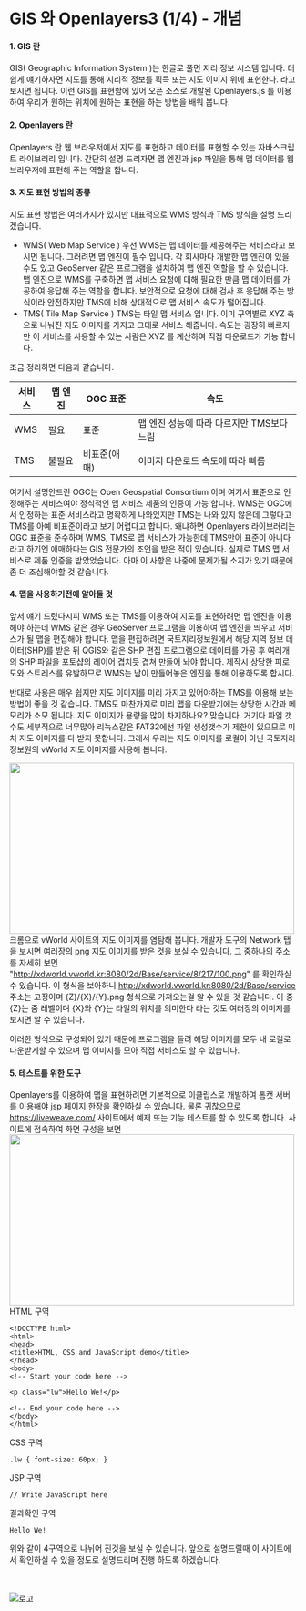 GIS 와 Openlayers3 (1/4) - 개념
=======================

#### 1. GIS 란

GIS( Geographic Information System )는 한글로 풀면 지리 정보 시스템 입니다.
더 쉽게 얘기하자면 지도를 통해 지리적 정보를 획득 또는 지도 이미지 위에 표현한다. 라고 보시면 됩니다.
이런 GIS를 표현함에 있어 오픈 소스로 개발된 Openlayers.js 를 이용하여 우리가 원하는 위치에
원하는 표현을 하는 방법을 배워 봅니다.

#### 2. Openlayers 란
Openlayers 란 웹 브라우저에서 지도를 표현하고 데이터를 표현할 수 있는
자바스크립트 라이브러리 입니다.
간단히 설명 드리자면 맵 엔진과 jsp 파일을 통해 맵 데이터를 웹 브라우저에 표현해 주는
역할을 합니다.

#### 3. 지도 표현 방법의 종류
지도 표현 방법은 여러가지가 있지만 대표적으로
WMS 방식과 TMS 방식을 설명 드리겠습니다.
 - WMS( Web Map Service )
 우선 WMS는 맵 데이터를 제공해주는 서비스라고 보시면 됩니다. 그러려면 맵 엔진이 필수 입니다.
 각 회사마다 개발한 맵 엔진이 있을수도 있고 GeoServer 같은 프로그램을 설치하여 맵 엔진 역할을 할 수 있습니다.
 맵 엔진으로 WMS를 구축하면 맵 서비스 요청에 대해 필요한 만큼 맵 데이터를 가공하여 응답해 주는 역할을 합니다.
 보안적으로 요청에 대해 검사 후 응답해 주는 방식이라 안전하지만 TMS에 비해 상대적으로 맵 서비스 속도가 떨어집니다.
 - TMS( Tile Map Service )
 TMS는 타일 맵 서비스 입니다. 이미 구역별로 XYZ 축으로 나눠진 지도 이미지를 가지고 그대로 서비스 해줍니다.
 속도는 굉장히 빠르지만 이 서비스를 사용할 수 있는 사람은 XYZ 를 계산하여 직접 다운로드가 가능 합니다.

조금 정리하면 다음과 같습니다.

서비스| 맵 엔진 | OGC 표준 | 속도
---|---|---|---
WMS| 필요 | 표준 | 맵 엔진 성능에 따라 다르지만 TMS보다 느림
TMS| 불필요 | 비표준(애매) | 이미지 다운로드 속도에 따라 빠름

여기서 설명안드린 OGC는 Open Geospatial Consortium 이며 여기서 표준으로 인정해주는 서비스여야
정식적인 맵 서비스 제품의 인증이 가능 합니다. WMS는 OGC에서 인정하는 표준 서비스라고 명확하게 나와있지만 TMS는 나와 있지 않은데
그렇다고 TMS를 아예 비표준이라고 보기 어렵다고 합니다.
왜냐하면 Openlayers 라이브러리는 OGC 표준을 준수하며 WMS, TMS로 맵 서비스가 가능한데
TMS만이 표준이 아니다라고 하기엔 애매하다는 GIS 전문가의 조언을 받은 적이 있습니다.
실제로 TMS 맵 서비스로 제품 인증을 받았었습니다. 아마 이 사항은 나중에 문제가될 소지가 있기 때문에
좀 더 조심해야할 것 같습니다.

#### 4. 맵을 사용하기전에 알아둘 것
앞서 얘기 드렸다시피 WMS 또는 TMS를 이용하여 지도를 표현하려면 맵 엔진을 이용해야 하는데
WMS 같은 경우 GeoServer 프로그램을 이용하여 맵 엔진을 띄우고 서비스가 될 맵을 편집해야 합니다.
맵을 편집하려면 국토지리정보원에서 해당 지역 정보 데이터(SHP)를 받은 뒤 QGIS와 같은 SHP 편집 프로그램으로
데이터를 가공 후 여러개의 SHP 파일을 포토샵의 레이어 겹치듯 겹쳐 만들어 놔야 합니다.
제작시 상당한 피로도와 스트레스를 유발하므로 WMS는 남이 만들어놓은 엔진을 통해 이용하도록 합시다.

반대로 사용은 매우 쉽지만 지도 이미지를 미리 가지고 있어야하는 TMS를 이용해 보는 방법이 좋을 것 같습니다.
TMS도 마찬가지로 미리 맵을 다운받기에는 상당한 시간과 메모리가 소모 됩니다.
지도 이미지가 용량을 많이 차지하나요? 맞습니다. 거기다 파일 갯수도 세부적으로 너무많아 리눅스같은 FAT32에선
파일 생성갯수가 제한이 있으므로 미처 지도 이미지를 다 받지 못합니다.
그래서 우리는 지도 이미지를 로컬이 아닌 국토지리정보원의 vWorld 지도 이미지를 사용해 봅니다.

<img src="https://github.com/macontents/macontents.github.io/blob/master/images/2019-07-12-GIS-4-1.JPG?raw=true" width="500" height="300"><br>
크롬으로 vWorld 사이트의 지도 이미지를 염탐해 봅니다.
개발자 도구의 Network 탭을 보시면 여러장의 png 지도 이미지를 받은 것을 보실 수 있습니다.
그 중하나의 주소를 자세히 보면 "http://xdworld.vworld.kr:8080/2d/Base/service/8/217/100.png" 를 확인하실 수 있습니다.
이 형식을 보아하니 http://xdworld.vworld.kr:8080/2d/Base/service 주소는 고정이며 {Z}/{X}/{Y}.png 형식으로 가져오는걸 알 수 있을 것 같습니다.
이 중 {Z}는 줌 레벨이며 {X}와 {Y}는 타일의 위치를 의미한다 라는 것도 여러장의 이미지를 보시면 알 수 있습니다.

이러한 형식으로 구성되어 있기 때문에 프로그램을 돌려 해당 이미지를 모두 내 로컬로 다운받게할 수 있으며
맵 이미지를 모아 직접 서비스도 할 수 있습니다.

#### 5. 테스트를 위한 도구
Openlayers를 이용하여 맵을 표현하려면 기본적으로 이클립스로 개발하여 톰캣 서버를 이용해야 jsp 페이지 한장을 확인하실 수 있습니다.
물론 귀찮으므로 https://liveweave.com/ 사이트에서 예제 또는 기능 테스트를 할 수 있도록 합니다.
사이트에 접속하여 화면 구성을 보면
<img src="https://github.com/macontents/macontents.github.io/blob/master/images/2019-07-12-GIS-5-1.JPG?raw=true" width="500" height="300"><br>
HTML 구역
````
<!DOCTYPE html>
<html>
<head>
<title>HTML, CSS and JavaScript demo</title>
</head>
<body>
<!-- Start your code here -->

<p class="lw">Hello We!</p>

<!-- End your code here -->
</body>
</html>
````

CSS 구역
````
.lw { font-size: 60px; }
````

JSP 구역
````
// Write JavaScript here 
````

결과확인 구역
````
Hello We!
````

위와 같이 4구역으로 나뉘어 진것을 보실 수 있습니다.
앞으로 설명드릴때 이 사이트에서 확인하실 수 있을 정도로 설명드리며 진행 하도록 하겠습니다.



<br><br>
![로고](https://macontents.github.io/images/markany.png)

<div class="fb-comments" data-href="https://macontents.github.io/2019-05-28-Docker 용 - 설치.md" data-width="700" data-numposts="10"></div>
